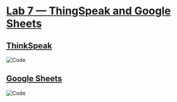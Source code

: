 # **<ins>Lab 7 — ThingSpeak and Google Sheets </ins>**
## **<ins>ThinkSpeak</ins>**
![Code](Node_NPM_Versions.png)
## **<ins>Google Sheets</ins>**
![Code](Node.h_Part1.png)

